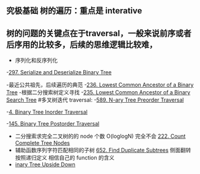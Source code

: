 ## 究极基础 树的遍历：重点是 interative
## 树的问题的关键点在于traversal，一般来说前序或者后序用的比较多，后续的思维逻辑比较难，
- 序列化和反序列化 

-[297. Serialize and Deserialize Binary Tree](https://leetcode-cn.com/problems/serialize-and-deserialize-binary-tree/)

-最近公共祖先，后续遍历的典范
-[236. Lowest Common Ancestor of a Binary Tree](https://leetcode-cn.com/problems/lowest-common-ancestor-of-a-binary-tree/)
-根据二分搜索树定义寻找
-[235. Lowest Common Ancestor of a Binary Search Tree](https://leetcode-cn.com/problems/lowest-common-ancestor-of-a-binary-search-tree/)
#多叉树迭代 traversal: 
-[589. N-ary Tree Preorder Traversal](https://leetcode-cn.com/problems/n-ary-tree-preorder-traversal/)

-[4. Binary Tree Inorder Traversal](https://leetcode-cn.com/problems/binary-tree-inorder-traversal/)

-[145. Binary Tree Postorder Traversal](https://leetcode-cn.com/problems/binary-tree-postorder-traversal/)

- 二分搜索求完全二叉树的的 node 个数 O(loglogN) 完全不会
  [222. Count Complete Tree Nodes](https://leetcode-cn.com/problems/count-complete-tree-nodes/)
- 辅助函数序列字符匹配相同的子树
  [652. Find Duplicate Subtrees](https://leetcode-cn.com/problems/find-duplicate-subtrees/)
  侧面翻转 按照递归定义 相信自己的 function 的含义
- [inary Tree Upside Down](https://leetcode-cn.com/problems/binary-tree-upside-down/)

